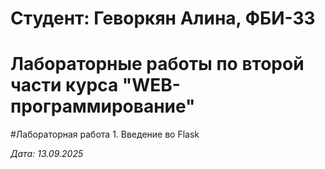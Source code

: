 # Студент: Геворкян Алина, ФБИ-33

# Лабораторные работы по второй части курса "WEB-программирование"

#Лабораторная работа 1. Введение во Flask

*Дата: 13.09.2025*
